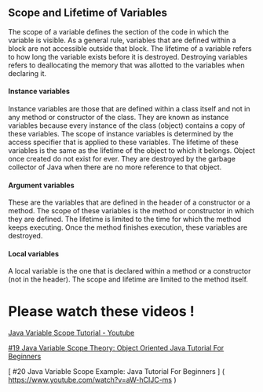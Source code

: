 ## Scope and Lifetime of Variables
The scope of a variable defines the section of the code in which the variable is visible. As a general rule, variables that are defined within a block are not accessible outside that block. The lifetime of a variable refers to how long the variable exists before it is destroyed. Destroying variables refers to deallocating the memory that was allotted to the variables when declaring it. 

#### Instance variables 
Instance variables are those that are defined within a class itself and not in any method or constructor of the class. They are known as instance variables because every instance of the class (object) contains a copy of these variables. The scope of instance variables is determined by the access specifier that is applied to these variables. The lifetime of these variables is the same as the lifetime of the object to which it belongs. Object once created do not exist for ever. They are destroyed by the garbage collector of Java when there are no more reference to that object. 

#### Argument variables 
These are the variables that are defined in the header of a constructor or a method. The scope of these variables is the method or constructor in which they are defined. The lifetime is limited to the time for which the method keeps executing. Once the method finishes execution, these variables are destroyed. 

#### Local variables 
A local variable is the one that is declared within a method or a constructor (not in the header). The scope and lifetime are limited to the method itself. 

# Please watch these videos ! 
[Java Variable Scope Tutorial - Youtube]( https://www.youtube.com/watch?v=Fy9TyaOdXOc)

[ #19 Java Variable Scope Theory: Object Oriented Java Tutorial For Beginners ](https://www.youtube.com/watch?v=AMB_o5G0Dm4 )

[ #20 Java Variable Scope Example: Java Tutorial For Beginners ] ( https://www.youtube.com/watch?v=aW-hCIJC-ms )
